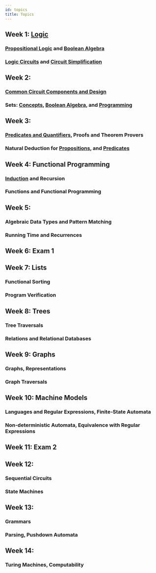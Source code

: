 ```yaml
---
id: topics
title: Topics
---
```


## Week 1: [Logic](logic/intro.md)
### [Propositional Logic](logic/props.md) and [Boolean Algebra](logic/boolean.md)

### [Logic Circuits](logic/circuits.md) and [Circuit Simplification](logic/simplify.md)

## Week 2:
### [Common Circuit Components and Design](logic/components.md)

### Sets: [Concepts](logic/set-concepts.md), [Boolean Algebra](logic/set-algebra.md), and [Programming](logic/set-programming.md)

## Week 3:
### [Predicates and Quantifiers](logic/preds.md), Proofs and Theorem Provers

### Natural Deduction for [Propositions](logic/deduction.md), and [Predicates](logic/pred-deduction.md)

## Week 4: Functional Programming
### [Induction](logic/induction.md) and Recursion

### Functions and Functional Programming

## Week 5:
### Algebraic Data Types and Pattern Matching

### Running Time and Recurrences

## Week 6: Exam 1

## Week 7: Lists
### Functional Sorting

### Program Verification

## Week 8: Trees
### Tree Traversals

### Relations and Relational Databases

## Week 9: Graphs
### Graphs, Representations

### Graph Traversals

## Week 10: Machine Models
### Languages and Regular Expressions, Finite-State Automata

### Non-deterministic Automata, Equivalence with Regular Expressions

## Week 11: Exam 2

## Week 12:
### Sequential Circuits

### State Machines

## Week 13:
### Grammars

### Parsing, Pushdown Automata

## Week 14:
### Turing Machines, Computability